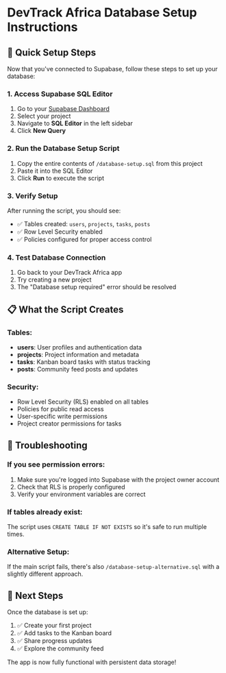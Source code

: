 # DevTrack Africa Database Setup Instructions

## 🚀 Quick Setup Steps

Now that you've connected to Supabase, follow these steps to set up your database:

### 1. Access Supabase SQL Editor
1. Go to your [Supabase Dashboard](https://supabase.com/dashboard)
2. Select your project
3. Navigate to **SQL Editor** in the left sidebar
4. Click **New Query**

### 2. Run the Database Setup Script
1. Copy the entire contents of `/database-setup.sql` from this project
2. Paste it into the SQL Editor
3. Click **Run** to execute the script

### 3. Verify Setup
After running the script, you should see:
- ✅ Tables created: `users`, `projects`, `tasks`, `posts`
- ✅ Row Level Security enabled
- ✅ Policies configured for proper access control

### 4. Test Database Connection
1. Go back to your DevTrack Africa app
2. Try creating a new project
3. The "Database setup required" error should be resolved

## 📋 What the Script Creates

### Tables:
- **users**: User profiles and authentication data
- **projects**: Project information and metadata
- **tasks**: Kanban board tasks with status tracking
- **posts**: Community feed posts and updates

### Security:
- Row Level Security (RLS) enabled on all tables
- Policies for public read access
- User-specific write permissions
- Project creator permissions for tasks

## 🔧 Troubleshooting

### If you see permission errors:
1. Make sure you're logged into Supabase with the project owner account
2. Check that RLS is properly configured
3. Verify your environment variables are correct

### If tables already exist:
The script uses `CREATE TABLE IF NOT EXISTS` so it's safe to run multiple times.

### Alternative Setup:
If the main script fails, there's also `/database-setup-alternative.sql` with a slightly different approach.

## 🎯 Next Steps

Once the database is set up:
1. ✅ Create your first project
2. ✅ Add tasks to the Kanban board
3. ✅ Share progress updates
4. ✅ Explore the community feed

The app is now fully functional with persistent data storage!